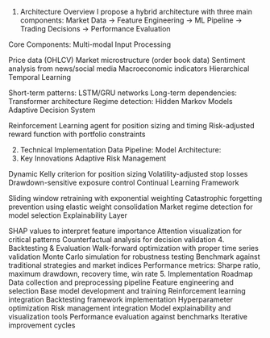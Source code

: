 1. Architecture Overview
I propose a hybrid architecture with three main components:
Market Data → Feature Engineering → ML Pipeline → Trading Decisions → Performance Evaluation

Core Components:
Multi-modal Input Processing

Price data (OHLCV)
Market microstructure (order book data)
Sentiment analysis from news/social media
Macroeconomic indicators
Hierarchical Temporal Learning

Short-term patterns: LSTM/GRU networks
Long-term dependencies: Transformer architecture
Regime detection: Hidden Markov Models
Adaptive Decision System

Reinforcement Learning agent for position sizing and timing
Risk-adjusted reward function with portfolio constraints


2. Technical Implementation
Data Pipeline:
Model Architecture:
3. Key Innovations
Adaptive Risk Management

Dynamic Kelly criterion for position sizing
Volatility-adjusted stop losses
Drawdown-sensitive exposure control
Continual Learning Framework

Sliding window retraining with exponential weighting
Catastrophic forgetting prevention using elastic weight consolidation
Market regime detection for model selection
Explainability Layer

SHAP values to interpret feature importance
Attention visualization for critical patterns
Counterfactual analysis for decision validation
4. Backtesting & Evaluation
Walk-forward optimization with proper time series validation
Monte Carlo simulation for robustness testing
Benchmark against traditional strategies and market indices
Performance metrics: Sharpe ratio, maximum drawdown, recovery time, win rate
5. Implementation Roadmap
Data collection and preprocessing pipeline
Feature engineering and selection
Base model development and training
Reinforcement learning integration
Backtesting framework implementation
Hyperparameter optimization
Risk management integration
Model explainability and visualization tools
Performance evaluation against benchmarks
Iterative improvement cycles